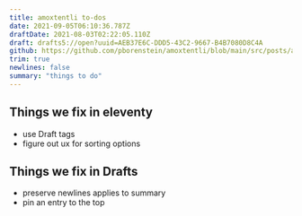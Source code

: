 ```yaml
---
title: amoxtentli to-dos
date: 2021-09-05T06:10:36.787Z
draftDate: 2021-08-03T02:22:05.110Z
draft: drafts5://open?uuid=AEB37E6C-DDD5-43C2-9667-B4B7080D8C4A
github: https://github.com/pborenstein/amoxtentli/blob/main/src/posts/aeb37e6c-ddd5-43c2-9667-b4b7080d8c4a.md
trim: true
newlines: false
summary: "things to do"
---
```



## Things we fix in eleventy

- use Draft tags
- figure out ux for sorting options

## Things we fix in Drafts

- preserve newlines applies to summary
- pin an entry to the top
